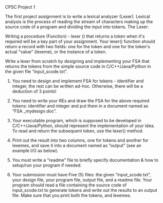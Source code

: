 CPSC Project 1

The first project assignment is to write a lexical analyzer (Lexer).
Lexical analysis is the process of reading the stream of characters making up the
source code of a program and dividing the input into tokens.
The Lexer:

Writing a procedure (Function) - lexer () that returns a token when it's required will
be a key part of your assignment. Your lexer() function should return a record with
two fields: one for the token and one for the token's actual "value" (lexeme), or the
instance of a token.

Write a lexer from scratch by designing and implementing your FSA that returns
the tokens from the simple source code in C/C++/Java/Python in the given file
“input_scode.txt”.

1. You need to design and implement FSA for tokens - identifier and integer, the
rest can be written ad-hoc. Otherwise, there will be a deduction of 3 points!

2. You need to write your REs and draw the FSA for the above required tokens:
identifier and integer and put them in a document named as “FSA _mydesign.doc”.

3. Your executable program, which is supposed to be developed in
C/C++/Java/Python, should represent the implementation of your idea. To read and
return the subsequent token, use the lexer() method.

4. Print out the result into two columns, one for tokens and another for lexemes,
and save it into a document named as “output” (see an example I/O as below).

5. You must write a “readme” file to briefly specify documentation & how to
setup/run your program if needed.

6. Your submission must have Five (5) files: the given “input_scode.txt”, your
design file, your program file, output file, and a readme file.
Your program should read a file containing the source code of input_scode.txt to
generate tokens and write out the results to an output file. Make sure that you print
both the tokens, and lexemes.
